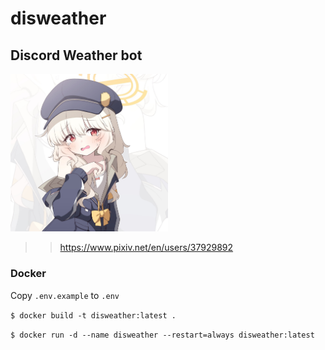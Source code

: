 # disweather

## Discord Weather bot

<img src="./docs/pictures/profile.jpg" width=50% height=50%>

>> <https://www.pixiv.net/en/users/37929892>

### Docker

Copy `.env.example` to `.env`

`$ docker build -t disweather:latest .`

`$ docker run -d --name disweather --restart=always disweather:latest`
